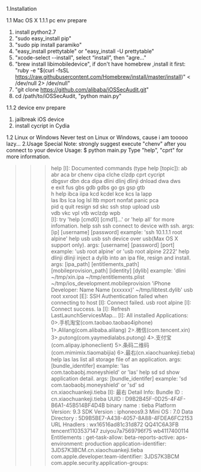 1.Installation

1.1 Mac OS X
1.1.1 pc env prepare
  1.  install python2.7
  2.  "sudo easy_install pip"
  3.  "sudo pip install paramiko"
  4.  "easy_install prettytable" or "easy_install -U prettytable"
  5.  "xcode-select --install", select “install”, then "agre..."
  6.  "brew install libimobiledevice", if don't have homebrew ,install it first: "ruby -e "$(curl -fsSL https://raw.githubusercontent.com/Homebrew/install/master/install)" < /dev/null 2> /dev/null"
  7.  "git clone https://github.com/alibaba/iOSSecAudit.git"
  8.  cd /path/to/iOSSecAudit, "python main.py"

1.1.2 device env prepare
  1.  jailbreak iOS device
  2.  install cycript in Cydia
  

1.2 Linux or Windows
  Never test on Linux or Windows, cause i am tooooo lazy...
2.Usage
  Special Note: strongly suggest execute "chenv" after you connect to your device
  Usage:
 $ python main.py 
Type "help", "cprt" for more information.
>>>help
[I]: Documented commands (type help [topic]):
ab 	abr 	aca 	br 	chenv 	cipa 	clche 	clzdp 	cprt 	cycript 	
dbgsvr 	dbn 	dca 	dipa 	dlini 	dlinj 	dlinji 	dnload 	dwa 	dws 	
e 	exit 	fus 	gbs 	gdb 	gdbs 	go 	gs 	gsp 	gtb 	
h 	help 	ibca 	iipa 	kcd 	kcdel 	kce 	kcs 	la 	lapp 	
las 	lbs 	lca 	log 	lsl 	ltb 	mport 	nonfat 	panic 	pca 	
pid 	q 	quit 	resign 	sd 	skc 	ssh 	stop 	upload 	usb 	
vdb 	vkc 	vpl 	vtb 	wclzdp 	wpb 	
[I]: try 'help [cmd0] [cmd1]...' or 'help all' for more infomation.
>>>help ssh
ssh 	connect to device with ssh.
	args: [ip] [username] [password]
	example: 'ssh 10.1.1.1 root alpine'
>>>help usb
usb 	ssh device over usb(Max OS X support only).
	args: [username] [password] [port]
	example: 'usb root alpine' or 'usb root alpine 2222'
>>>help dlinji
dlinji 	inject a dylib into an ipa file, resign and install.
	args: [ipa_path] [entitlements_path] [mobileprovision_path] [identity] [dylib]
	example: 'dlini ~/tmp/xin.ipa ~/tmp/entitlements.plist ~/tmp/ios_development.mobileprovision 'iPhone Developer: Name Name (xxxxxx)' ~/tmp/libtest.dylib'
>>>usb root xxroot
[E]: SSH Authentication failed when connecting to host
[I]: Connect failed.
>>>usb root alpine
[I]: Connect success.
>>>la
[I]: Refresh LastLaunchServicesMap...
[I]: All installed Applications:
0>.手机淘宝(com.taobao.taobao4iphone)
1>.Alilang(com.alibaba.alilang)
2>.微信(com.tencent.xin)
3>.putong(com.yaymedialabs.putong)
4>.支付宝(com.alipay.iphoneclient)
5>.条码二维码(com.mimimix.tiaomabijia)
6>.最右(cn.xiaochuankeji.tieba)
>>>help las
las 	list all storage file of an application.
	args: [bundle_identifer]
	example: 'las com.taobaobj.moneyshield' or 'las'
>>>help sd
sd 	show application detail.
	args: [bundle_identifer]
	example: 'sd com.taobaobj.moneyshield' or 'sd'
>>>sd cn.xiaochuankeji.tieba
[I]: 最右 Detail Info:
Bundle ID       : cn.xiaochuankeji.tieba
UUID            : D9B2B45F-0D25-4F4F-B6A1-45B514BF4D4B
binary name     : tieba
Platform Version: 9.3
SDK Version     : iphoneos9.3
Mini OS         : 7.0
Data Directory  : 5D9B5BE7-A438-4057-8A88-4FDEA6FC2153
URL Hnadlers    : wx16516ad81c31d872
                  QQ41C6A3FB
                  tencent1103537147
                  zuiyou7a7569796f75
                  wb4117400114
Entitlements    :
	get-task-allow: 
	beta-reports-active: 
	aps-environment: production
	application-identifier: 3JDS7K3BCM.cn.xiaochuankeji.tieba
	com.apple.developer.team-identifier: 3JDS7K3BCM
	com.apple.security.application-groups:
